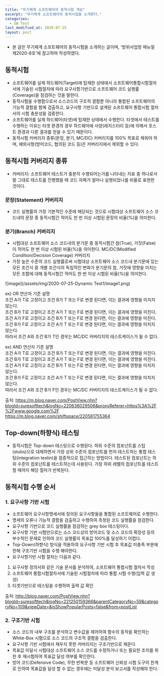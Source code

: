 ```yaml
---
title: "무기체계 소프트웨어의 동적시험 개요"
excerpt: "무기체계 소프트웨어의 동적시험을 소개한다."
categories:
  - SW Test
last_modified_at: 2020-07-25
layout: post
---
```

- 본 글은 무기체계 소프트웨어의 동적시험을 소개하는 글이며, '방위사업청 매뉴얼 제2020-8호'에 참고하여 작성하였다.



## 동적시험
- 소프트웨어를 실제 하드웨어(Target)에 탑재한 상태에서 소프트웨어통합시험절차서에 기술된 시험절차에 따라 요구사항기반으로 소프트웨어 코드 실행률(Coverage)을 점검하는 것을 말한다.
- 동적시험을 수행함으로서 소스코드의 구조적 결함뿐 아니라 통합된 소프트웨어의 기능적 결함을 함께 검출하고, 요구사항 기반으로 설계된 소프트웨어 통합시험 절차서의 시험 충분성을 검증한다.
- 소프트웨어를 실제 하드웨어(타겟)에 탑재한 상태에서 수행한다. 타겟에서 테스트를 수행하는 이유는 타겟 환경의 경우 하드웨어에 사양(레지스터리 등)에 의해서 호스트 환경과 다른 결과를 얻을 수 있기 때문이다.
- 동적시험 커버리지 종류(문장, 분기, MC/DC) 커버리지를 100% 목표로 채워야 하며, 예외사항(방어코드, 협의된 코드 등)은 커버리지에서 제외할 수 있다.



## 동적시험 커버리지 종류
- 커버리지: 소프트웨어 테스트가 충분히 수행되어는가를 나타내는 지표 중 하나로서 말 그대로 테스트를 진행했을 때 코드 자체가 얼마나 실행되었나를 비율로 표현한 것이다.


### 문장(Statement) 커버리지
- 코드 실행률의 가장 기본적인 수준에 해당되는 것으로 시험대상 소프트웨어 소스 코드내의 문장 중 동적시험간 적어도 한 번 이상 시험된 문장의 비율(%)을 의미한다.


### 분기(Branch) 커버리지
- 시험대상 소프트웨어 소스 코드내의 분기문 중 동적시험간 참(True), 거짓(False)이 적어도 한 번 이상 시험된 비율(%)을 의미한다.
MC/DC(Modified Condition/Decision Coverage) 커버리지
- 가장 높은 수준의 코드 실행률로써 시험대상 소프트웨어 소스 코드내 분기문에 있는 모든 조건식 중 개별 조건식의 독립적인 변화가 분기문의 참, 거짓에 영향을 미치는 모든 조합에 대해 동적시험간 적어도 한 번 이상 시험된 비율(%)을 의미한다.

![image](/assets/img/2020-07-25-Dynamic Test1/image1.png)

ex) OR 연산자 기준 설명<br>
조건 A가 T로 고정이고 조건 B가 T 또는 F로 변경 된다면, 이는 결과에 영향을 미치지 않는다. <br>
조건 B가 T로 고정이고 조건 A가 T 또는 F로 변경 된다면, 이는 결과에 영향을 미친다. <br>
조건 A가 F로 고정이고 조건 B가 T 또는 F로 변경 된다면, 이는 결과에 영향을 미친다. <br>
조건 B가 F로 고정이고 조건 A가 T 또는 F로 변경 된다면, 이는 결과에 영향을 미치지 않는다. <br>
따라서  조건 A와 조건 B가 T인 경우는 MC/DC 커버리지의 테스트케이스가 될 수 없다.<br>

ex) AND 연산자 기준 설명<br>
조건 A가 T로 고정이고 조건 B가 T 또는 F로 변경 된다면, 이는 결과에 영향을 미친다.<br>
조건 B가 T로 고정이고 조건 A가 T 또는 F로 변경 된다면, 이는 결과에 영향을 미친다. <br>
조건 A가 F로 고정이고 조건 B가 T 또는 F로 변경 된다면, 이는 결과에 영향을 미치지 않는다. <br>
조건 B가 F로 고정이고 조건 A가 T 또는 F로 변경 된다면, 이는 결과에 영향을 미치지 않는다. <br>
따라서  조건 A와 조건 B가 F인 경우는 MC/DC 커버리지의 테스트케이스가 될 수 없다.<br>

출처: <https://m.blog.naver.com/PostView.nhn?blogId=suresofttech&logNo=220636029506&proxyReferer=https%3A%2F%2Fwww.google.com%2F> <br>
<https://m.blog.naver.com/shiftspace/220561755364>



## Top-down(하향식) 테스팅
- 동적시험은 Top-down 테스팅으로 수행된다. 하위 수준의 컴포넌트를 스텁(stubs)으로 대체하면서 가장 상위 수준의 컴포넌트를 먼저 테스트하는 통합 테스팅(integration testin)을 점증적으로 접근하는 방법이다. 테스트된 컴포넌트는 하위 수준의 컴포넌트를 테스트하는데 사용된다. 가장 하위 레벨의 컴포넌트를 테스트 할 때까지 해당 절차가 반복된다.



## 동적시험 수행 순서


### 1. 요구사항 기반 시험
- 소프트웨어 요구사항명세서에 정의된 요구사항들을 통합된 소프트웨어로 수행한다.
- 명세의 오류나 기능적 결함을 검출하고 수행하여 측정된 코드 실행률을 점검한다.
- 요구사항 기반으로 코드 실행률을 점검하는 grey box 테스팅이다.
- 요구사항 기반 시험만으로는 소스 코드상의 방어코드 및 소스 코드의 확장성 등의 부수적인 문제로 인하여 코드 실행률의 목표값 100%를 달성하기 어렵다.
- Top-Down(하향식) 방식을 적용하여 요구사항 기반 시험 후 목표값 미충족 부분에 한해 구조기반 시험을 수행 해야한다.
- 요구사항기반 시험 절차는 다음과 같다.
1. 요구사항 정의서와 같은 기술 문서를 분석하여, 소프트웨어 통합시험 절차서 작성
2. 소프트웨어 통합시험절차서에 기술된 시험절차에 따라 통합 시험 수행(입력 값 생성)
3. 타겟기반으로 테스팅을 수행하여 출력 값 확인

출처: <http://blog.naver.com/PostView.nhn?blogId=suresofttech&logNo=221250159366&parentCategoryNo=59&categoryNo=109&viewDate=&isShowPopularPosts=false&from=postList>


### 2. 구조기반 시험
- 소스 코드의 내부 구조를 분석하고 변수값을 제어하여 함수의 동작을 확인하는 White-Box 시험으로 소스 코드의 구조적 결함을 검출한다.
- 요구사항 기반 시험에서 채우지 못한 커버리지는 구조기반으로 채운다.
- 목표값 미달시 시험대상 소프트웨어 소스 코드를 수정하거나 또는 필요한 조치를 취한 후 재시험하여 목표값 달성 여부를 확인한다.
- 방어 코드(Defensive Code), 무한 반복문 등 소프트웨어 신뢰성 시험 도구의 한계로 인하여 목표값을 달성 할 수 없는 경우에는 미달성 분석 보고서를 작성해야 한다.
